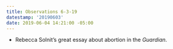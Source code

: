 ```yaml
---
title: Observations 6-3-19
datestamp: '20190603'
date: 2019-06-04 14:21:00 -05:00
---
```


- Rebecca Solnit’s great essay about abortion in the *Guardian*.

